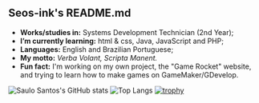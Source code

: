 ## Seos-ink's README.md
- **Works/studies in:** Systems Development Technician (2nd Year);
- **I’m currently learning:** html & css, Java, JavaScript and PHP;
- **Languages:** English and Brazilian Portuguese;
- **My motto:** *Verba Volant, Scripta Manent.*
- **Fun fact:** I'm working on my own project, the "Game Rocket" website, and trying to learn how to make games on GameMaker/GDevelop.


![Saulo Santos's GitHub stats](https://github-readme-stats.vercel.app/api?username=seos-ink&show_icons=true&theme=noctis_minimus)
![Top Langs](https://github-readme-stats.vercel.app/api/top-langs/?username=seos-ink&layout=compact&theme=noctis_minimus)
[![trophy](https://github-profile-trophy.vercel.app/?username=seos-ink&theme=catppucin_mocha)](https://github.com/ryo-ma/github-profile-trophy)




<!---
seos-ink/seos-ink is a ✨ special ✨ repository because its `README.md` (this file) appears on your GitHub profile.
You can click the Preview link to take a look at your changes.
--->
